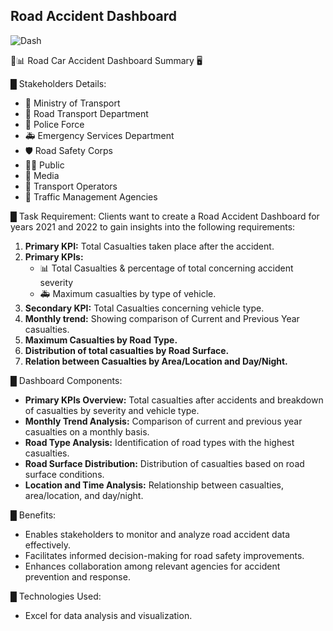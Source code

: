 ## Road Accident Dashboard

![Dash](https://github.com/MitKalariya01/Road-Accident-Dashboard/assets/104752543/41f1cbd2-ef32-4aa3-bc99-172a05eab383)

🚗📊 Road Car Accident Dashboard Summary 🖥️

█ Stakeholders Details:
- 🏢 Ministry of Transport
- 🚚 Road Transport Department
- 🚓 Police Force
- 🚑 Emergency Services Department
- 🛡️ Road Safety Corps
- 🙋‍♂️ Public
- 📡 Media
- 🚌 Transport Operators
- 🚦 Traffic Management Agencies

█ Task Requirement:
Clients want to create a Road Accident Dashboard for years 2021 and 2022 to gain insights into the following requirements:

1. **Primary KPI:** Total Casualties taken place after the accident.
2. **Primary KPIs:** 
   - 📊 Total Casualties & percentage of total concerning accident severity 
   - 🚑 Maximum casualties by type of vehicle.
3. **Secondary KPI:** Total Casualties concerning vehicle type.
4. **Monthly trend:** Showing comparison of Current and Previous Year casualties.
5. **Maximum Casualties by Road Type.**
6. **Distribution of total casualties by Road Surface.**
7. **Relation between Casualties by Area/Location and Day/Night.**

█ Dashboard Components:
- **Primary KPIs Overview:** Total casualties after accidents and breakdown of casualties by severity and vehicle type.
- **Monthly Trend Analysis:** Comparison of current and previous year casualties on a monthly basis.
- **Road Type Analysis:** Identification of road types with the highest casualties.
- **Road Surface Distribution:** Distribution of casualties based on road surface conditions.
- **Location and Time Analysis:** Relationship between casualties, area/location, and day/night.

█ Benefits:
- Enables stakeholders to monitor and analyze road accident data effectively.
- Facilitates informed decision-making for road safety improvements.
- Enhances collaboration among relevant agencies for accident prevention and response.

█ Technologies Used:
- Excel for data analysis and visualization.

